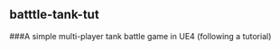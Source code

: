 batttle-tank-tut
----------------
###A simple multi-player tank battle game in UE4 (following a tutorial)
